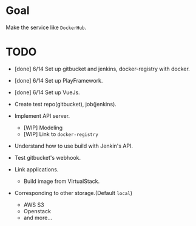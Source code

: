 # Goal

Make the service like `DockerHub`.

# TODO

- [done] 6/14 Set up gitbucket and jenkins, docker-registry with docker.
- [done] 6/14 Set up PlayFramework.
- [done] 6/14 Set up VueJs.
- Create test repo(gitbucket), job(jenkins).
- Implement API server.
    - [WIP] Modeling 
    - [WIP] Link to `docker-registry`
- Understand how to use build with Jenkin's API.
- Test gitbucket's webhook.
- Link applications.
    - Build image from VirtualStack.

- Corresponding to other storage.(Default `local`)
    - AWS S3
    - Openstack
    - and more...